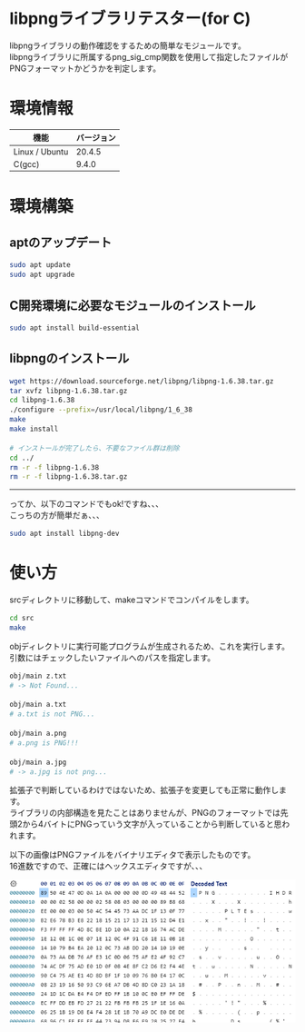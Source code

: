 # libpngライブラリテスター(for C)

libpngライブラリの動作確認をするための簡単なモジュールです。  
libpngライブラリに所属するpng_sig_cmp関数を使用して指定したファイルがPNGフォーマットかどうかを判定します。  


# 環境情報

| 機能 | バージョン |
| ---- | ---- |
| Linux / Ubuntu | 20.4.5 |
| C(gcc) | 9.4.0 |


# 環境構築

## aptのアップデート

```bash
sudo apt update
sudo apt upgrade
```

## C開発環境に必要なモジュールのインストール

```bash
sudo apt install build-essential
```

## libpngのインストール

```bash
wget https://download.sourceforge.net/libpng/libpng-1.6.38.tar.gz
tar xvfz libpng-1.6.38.tar.gz
cd libpng-1.6.38
./configure --prefix=/usr/local/libpng/1_6_38
make
make install

# インストールが完了したら、不要なファイル群は削除
cd ../
rm -r -f libpng-1.6.38
rm -r -f libpng-1.6.38.tar.gz
```

---

ってか、以下のコマンドでもok!ですね、、、  
こっちの方が簡単だぁ、、、

```bash
sudo apt install libpng-dev
```

# 使い方


srcディレクトリに移動して、makeコマンドでコンパイルをします。

```bash
cd src
make
```

objディレクトリに実行可能プログラムが生成されるため、これを実行します。  
引数にはチェックしたいファイルへのパスを指定します。  

```bash
obj/main z.txt
# -> Not Found...

obj/main a.txt
# a.txt is not PNG...

obj/main a.png
# a.png is PNG!!!

obj/main a.jpg
# -> a.jpg is not png...
```

拡張子で判断しているわけではないため、拡張子を変更しても正常に動作します。  
ライブラリの内部構造を見たことはありませんが、PNGのフォーマットでは先頭2から4バイトにPNGっていう文字が入っていることから判断していると思われます。  

以下の画像はPNGファイルをバイナリエディタで表示したものです。  
16進数ですので、正確にはヘックスエディタですが、、、  

![PNGバイナリ](dev/img/pngHex.gif)

